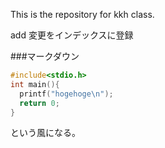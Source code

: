 This is the repository for kkh class.

add 変更をインデックスに登録

###マークダウン


```test.c
#include<stdio.h>
int main(){
  printf("hogehoge\n");
  return 0;
}
```

という風になる。
